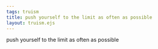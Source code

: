 ```yaml
---
tags: truism
title: push yourself to the limit as often as possible
layout: truism.ejs
---
```


push yourself to the limit as often as possible